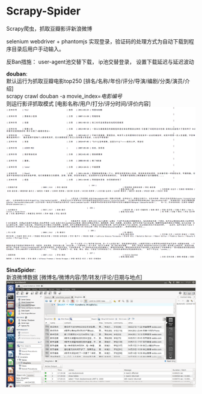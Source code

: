 # Scrapy-Spider
Scrapy爬虫，抓取豆瓣影评新浪微博

selenium webdriver + phantomjs 实现登录，验证码的处理方式为自动下载到程序目录后用户手动输入。

反Ban措施： user-agent池交替下载， ip池交替登录， 设置下载延迟与延迟波动 

__douban__:</br>
默认运行为抓取豆瓣电影top250 [排名/名称/年份/评分/导演/编剧/分类/演员/介绍]</br>
scrapy crawl douban -a movie_index=_电影编号_</br>
则运行影评抓取模式 [电影名称/用户/打分/评分时间/评价内容]
![](screenshots/review.png)
![](screenshots/top250.png)

__SinaSpider__:</br>
新浪微博数据 [微博名/微博内容/赞/转发/评论/日期与地点]
![](screenshots/sina.png)


